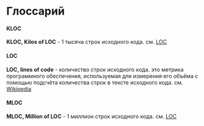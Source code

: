 # Глоссарий

#### KLOC
**KLOC, Kilos of LOC** - 1 тысяча строк исходного кода. см. [LOC](#LOC)

#### LOC
**LOC, lines of code** - количество строк исходного кода. это метрика программного обеспечения, используемая для
измерения его объёма с помощью подсчёта количества строк в тексте исходного кода.
см. [Wikipedia](https://en.wikipedia.org/wiki/Source_lines_of_code)

#### MLOC
**MLOC, Million of LOC** - 1 миллион строк исходного кода. см. [LOC](#LOC)

